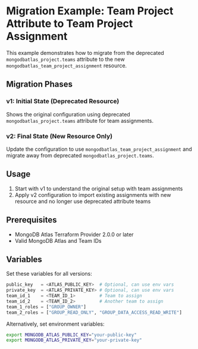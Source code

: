 # Migration Example: Team Project Attribute to Team Project Assignment

This example demonstrates how to migrate from the deprecated `mongodbatlas_project.teams` attribute to the new `mongodbatlas_team_project_assignment` resource.

## Migration Phases

### v1: Initial State (Deprecated Resource)
Shows the original configuration using deprecated `mongodbatlas_project.teams` attribute for team assignments.

### v2: Final State (New Resource Only)
Update the configuration to use `mongodbatlas_team_project_assignment` and migrate away from deprecated `mongodbatlas_project.teams`.

## Usage

1. Start with v1 to understand the original setup with team assignments
2. Apply v2 configuration to import existing assignments with new resource and no longer use deprecated attribute teams

## Prerequisites

- MongoDB Atlas Terraform Provider 2.0.0 or later
- Valid MongoDB Atlas and Team IDs

## Variables

Set these variables for all versions:

```terraform
public_key   = <ATLAS_PUBLIC_KEY>  # Optional, can use env vars
private_key  = <ATLAS_PRIVATE_KEY> # Optional, can use env vars
team_id_1    = <TEAM_ID_1>         # Team to assign
team_id_2    = <TEAM_ID_2>         # Another team to assign
team_1_roles = ["GROUP_OWNER"]
team_2_roles = ["GROUP_READ_ONLY", "GROUP_DATA_ACCESS_READ_WRITE"]
```

Alternatively, set environment variables:
```bash
export MONGODB_ATLAS_PUBLIC_KEY="your-public-key"
export MONGODB_ATLAS_PRIVATE_KEY="your-private-key"
```

